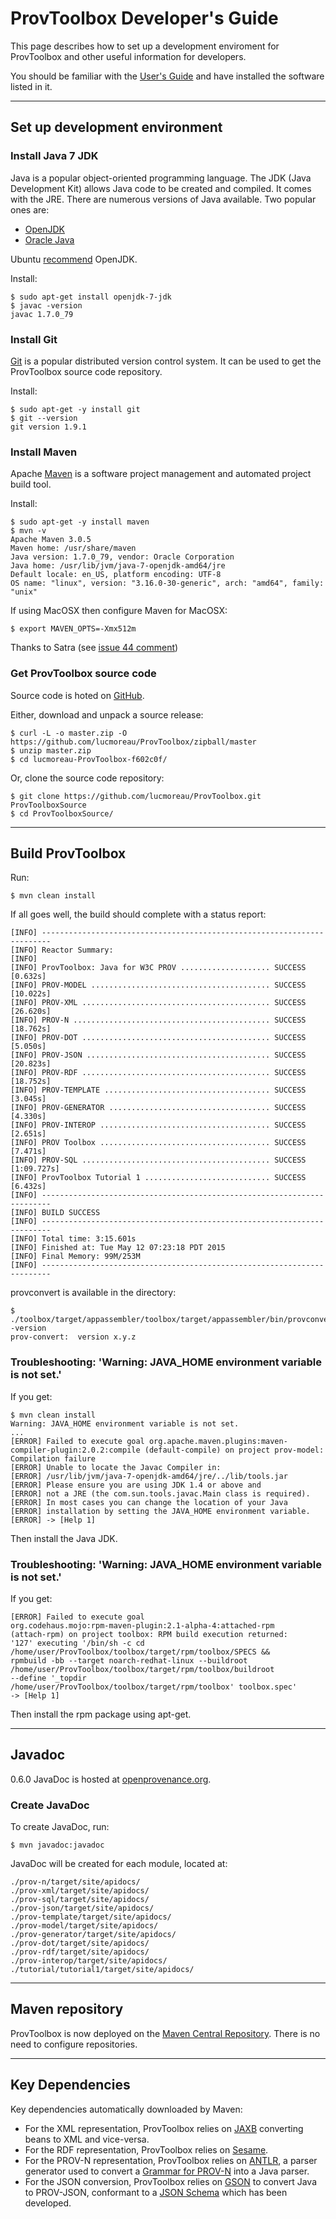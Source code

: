 # ProvToolbox Developer's Guide

This page describes how to set up a development enviroment for ProvToolbox and other useful information for developers.

You should be familiar with the [User's Guide](./UsersGuide.md) and have installed the software listed in it.

---

## Set up development environment

### Install Java 7 JDK

Java is a popular object-oriented programming language. The JDK (Java Development Kit) allows Java code to be created and compiled. It comes with the JRE. There are numerous versions of Java available. Two popular ones are:

* [OpenJDK](http://openjdk.java.net/)
* [Oracle Java](https://www.java.com/en/)

Ubuntu [recommend](https://help.ubuntu.com/community/Java) OpenJDK.

Install:

    $ sudo apt-get install openjdk-7-jdk
    $ javac -version
    javac 1.7.0_79

### Install Git

[Git](http://git-scm.com/) is a popular distributed version control system. It can be used to get the ProvToolbox source code repository.

Install:

    $ sudo apt-get -y install git
    $ git --version
    git version 1.9.1

### Install Maven

Apache [Maven](https://maven.apache.org/) is a software project management and automated project build tool.

Install:

    $ sudo apt-get -y install maven
    $ mvn -v
    Apache Maven 3.0.5
    Maven home: /usr/share/maven
    Java version: 1.7.0_79, vendor: Oracle Corporation
    Java home: /usr/lib/jvm/java-7-openjdk-amd64/jre
    Default locale: en_US, platform encoding: UTF-8
    OS name: "linux", version: "3.16.0-30-generic", arch: "amd64", family: "unix"

If using MacOSX then configure Maven for MacOSX:

    $ export MAVEN_OPTS=-Xmx512m

Thanks to Satra (see [issue 44 comment](https://github.com/lucmoreau/ProvToolbox/issues/44#issuecomment-11319862))

### Get ProvToolbox source code

Source code is hoted on [GitHub](https://github.com/lucmoreau/ProvToolbox).

Either, download and unpack a source release:

    $ curl -L -o master.zip -O https://github.com/lucmoreau/ProvToolbox/zipball/master
    $ unzip master.zip
    $ cd lucmoreau-ProvToolbox-f602c0f/

Or, clone the source code repository:

    $ git clone https://github.com/lucmoreau/ProvToolbox.git ProvToolboxSource
    $ cd ProvToolboxSource/

---

## Build ProvToolbox

Run:

    $ mvn clean install

If all goes well, the build should complete with a status report:

    [INFO] ------------------------------------------------------------------------
    [INFO] Reactor Summary:
    [INFO] 
    [INFO] ProvToolbox: Java for W3C PROV .................... SUCCESS [0.632s]
    [INFO] PROV-MODEL ........................................ SUCCESS [10.022s]
    [INFO] PROV-XML .......................................... SUCCESS [26.620s]
    [INFO] PROV-N ............................................ SUCCESS [18.762s]
    [INFO] PROV-DOT .......................................... SUCCESS [5.050s]
    [INFO] PROV-JSON ......................................... SUCCESS [20.823s]
    [INFO] PROV-RDF .......................................... SUCCESS [18.752s]
    [INFO] PROV-TEMPLATE ..................................... SUCCESS [3.045s]
    [INFO] PROV-GENERATOR .................................... SUCCESS [4.330s]
    [INFO] PROV-INTEROP ...................................... SUCCESS [2.651s]
    [INFO] PROV Toolbox ...................................... SUCCESS [7.471s]
    [INFO] PROV-SQL .......................................... SUCCESS [1:09.727s]
    [INFO] ProvToolbox Tutorial 1 ............................ SUCCESS [6.432s]
    [INFO] ------------------------------------------------------------------------
    [INFO] BUILD SUCCESS
    [INFO] ------------------------------------------------------------------------
    [INFO] Total time: 3:15.601s
    [INFO] Finished at: Tue May 12 07:23:18 PDT 2015
    [INFO] Final Memory: 99M/253M
    [INFO] ------------------------------------------------------------------------

provconvert is available in the directory:

    $ ./toolbox/target/appassembler/toolbox/target/appassembler/bin/provconvert -version
    prov-convert:  version x.y.z

### Troubleshooting: 'Warning: JAVA_HOME environment variable is not set.'

If you get:

    $ mvn clean install
    Warning: JAVA_HOME environment variable is not set.
    ...
    [ERROR] Failed to execute goal org.apache.maven.plugins:maven-compiler-plugin:2.0.2:compile (default-compile) on project prov-model: Compilation failure
    [ERROR] Unable to locate the Javac Compiler in:
    [ERROR] /usr/lib/jvm/java-7-openjdk-amd64/jre/../lib/tools.jar
    [ERROR] Please ensure you are using JDK 1.4 or above and
    [ERROR] not a JRE (the com.sun.tools.javac.Main class is required).
    [ERROR] In most cases you can change the location of your Java
    [ERROR] installation by setting the JAVA_HOME environment variable.
    [ERROR] -> [Help 1]

Then install the Java JDK.

### Troubleshooting: 'Warning: JAVA_HOME environment variable is not set.'

If you get:

    [ERROR] Failed to execute goal
    org.codehaus.mojo:rpm-maven-plugin:2.1-alpha-4:attached-rpm
    (attach-rpm) on project toolbox: RPM build execution returned:
    '127' executing '/bin/sh -c cd
    /home/user/ProvToolbox/toolbox/target/rpm/toolbox/SPECS &&
    rpmbuild -bb --target noarch-redhat-linux --buildroot
    /home/user/ProvToolbox/toolbox/target/rpm/toolbox/buildroot
    --define '_topdir
    /home/user/ProvToolbox/toolbox/target/rpm/toolbox' toolbox.spec'
    -> [Help 1] 

Then install the rpm package using apt-get.

---

## Javadoc

0.6.0 JavaDoc is hosted at [openprovenance.org](http://openprovenance.org/java/site/0_6_0/apidocs/).

### Create JavaDoc

To create JavaDoc, run:

    $ mvn javadoc:javadoc

JavaDoc will be created for each module, located at:

    ./prov-n/target/site/apidocs/
    ./prov-xml/target/site/apidocs/
    ./prov-sql/target/site/apidocs/
    ./prov-json/target/site/apidocs/
    ./prov-template/target/site/apidocs/
    ./prov-model/target/site/apidocs/
    ./prov-generator/target/site/apidocs/
    ./prov-dot/target/site/apidocs/
    ./prov-rdf/target/site/apidocs/
    ./prov-interop/target/site/apidocs/
    ./tutorial/tutorial1/target/site/apidocs/

---

## Maven repository

ProvToolbox is now deployed on the [Maven Central Repository](http://search.maven.org/). There is no need to configure repositories.

---

## Key Dependencies

Key dependencies automatically downloaded by Maven:

* For the XML representation, ProvToolbox relies on [JAXB](https://jaxb.java.net/) converting beans to XML and vice-versa.
* For the RDF representation, ProvToolbox relies on [Sesame](http://rdf4j.org/).
* For the PROV-N representation, ProvToolbox relies on [ANTLR](http://www.antlr.org/), a parser generator used to convert a [Grammar for PROV-N](https://github.com/lucmoreau/ProvToolbox/blob/master/prov-n/src/main/antlr3/org/openprovenance/prov/notation/PROV_N.g) into a Java parser.
* For the JSON conversion, ProvToolbox relies on [GSON](https://github.com/google/gson) to convert Java to PROV-JSON, conformant to a [JSON Schema](https://github.com/lucmoreau/ProvToolbox/blob/master/prov-json/schema/prov-json-schema-v4.js) which has been developed.
